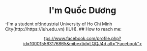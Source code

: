 <h1 align="center">I'm Quốc Dương</h1>
-I'm a student of:Industrial University of Ho Chi Minh City(http://https://iuh.edu.vn) (IUH).
## How to reach me:
<p align="center">
<a href="ht<image x="0" y="0" height="100%" preserveAspectRatio="xMidYMid slice" width="100%" xlink:href="https://scontent.fsgn5-9.fna.fbcdn.net/v/t39.30808-1/330274769_915797042939571_3017958992202742430_n.jpg?stp=dst-jpg_p720x720&amp;_nc_cat=102&amp;ccb=1-7&amp;_nc_sid=7206a8&amp;_nc_ohc=YqT4PyPjIKkAX9BEEVz&amp;_nc_ht=scontent.fsgn5-9.fna&amp;oh=00_AfCpQbIUQcMV4lWW-22o5MwOft6_ddXdT6AIgnTPGhC7uQ&amp;oe=63FCC4D2" style="height: 168px; width: 168px;"></image>tps://www.facebook.com/profile.php?id=100015563176865&mibextid=LQQJ4d alt="Facebook"> </a>
<p>
